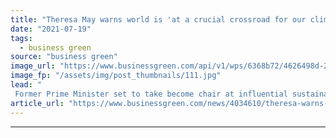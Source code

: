 ```yaml
---
title: "Theresa May warns world is 'at a crucial crossroad for our climate', as she takes up new role at Aldersgate Group"
date: "2021-07-19"
tags: 
  - business green
source: "business green"
image_url: "https://www.businessgreen.com/api/v1/wps/6368b72/4626498d-2745-4cd0-84d7-9936d1353489/10/theresa-may-141118-185x114.jpg"
image_fp: "/assets/img/post_thumbnails/111.jpg"
lead: "
 Former Prime Minister set to take become chair at influential sustainable business group, succeeding former Labour MP Joan Walley ..."
article_url: "https://www.businessgreen.com/news/4034610/theresa-warns-world-crucial-crossroad-climate"
---
```


---
